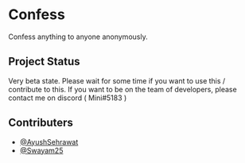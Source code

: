 # Confess
Confess anything to anyone anonymously.

## Project Status
Very beta state. Please wait for some time if you want to use this / contribute to this.
If you want to be on the team of developers, please contact me on discord ( Mini#5183 )

## Contributers
* [@AyushSehrawat](https://github.com/AyushSehrawat)
* [@Swayam25](https://github.com/Swayam25)